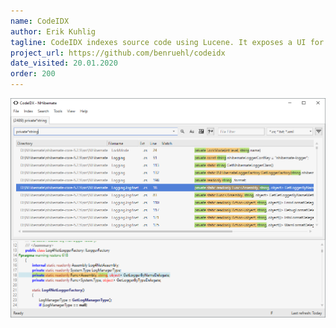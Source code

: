 ```yaml
---
name: CodeIDX
author: Erik Kuhlig
tagline: CodeIDX indexes source code using Lucene. It exposes a UI for searching the text of indexed files.
project_url: https://github.com/benruehl/codeidx
date_visited: 20.01.2020
order: 200
---
```


![CodeIDX with light color scheme](../img/codeidx-light.png)
